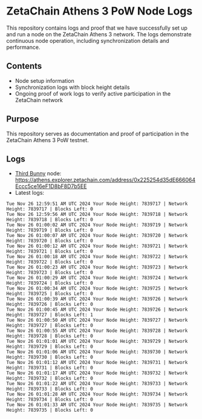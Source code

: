 # ZetaChain Athens 3 PoW Node Logs
This repository contains logs and proof that we have successfully set up and run a node on the ZetaChain Athens 3 network. The logs demonstrate continuous node operation, including synchronization details and performance.

## Contents
- Node setup information
- Synchronization logs with block height details
- Ongoing proof of work logs to verify active participation in the ZetaChain network

## Purpose
This repository serves as documentation and proof of participation in the ZetaChain Athens 3 PoW testnet.

## Logs

- [Third Bunny](https://thirdbunny.xyz/) node: https://athens.explorer.zetachain.com/address/0x225254d35dE666064Eccc5ce16eF1D8bF8D7b5EE
- Latest logs:
```
Tue Nov 26 12:59:51 AM UTC 2024 Your Node Height: 7839717 | Network Height: 7839717 | Blocks Left: 0
Tue Nov 26 12:59:56 AM UTC 2024 Your Node Height: 7839718 | Network Height: 7839718 | Blocks Left: 0
Tue Nov 26 01:00:02 AM UTC 2024 Your Node Height: 7839719 | Network Height: 7839719 | Blocks Left: 0
Tue Nov 26 01:00:07 AM UTC 2024 Your Node Height: 7839720 | Network Height: 7839720 | Blocks Left: 0
Tue Nov 26 01:00:12 AM UTC 2024 Your Node Height: 7839721 | Network Height: 7839721 | Blocks Left: 0
Tue Nov 26 01:00:18 AM UTC 2024 Your Node Height: 7839722 | Network Height: 7839722 | Blocks Left: 0
Tue Nov 26 01:00:23 AM UTC 2024 Your Node Height: 7839723 | Network Height: 7839723 | Blocks Left: 0
Tue Nov 26 01:00:29 AM UTC 2024 Your Node Height: 7839724 | Network Height: 7839724 | Blocks Left: 0
Tue Nov 26 01:00:34 AM UTC 2024 Your Node Height: 7839725 | Network Height: 7839725 | Blocks Left: 0
Tue Nov 26 01:00:39 AM UTC 2024 Your Node Height: 7839726 | Network Height: 7839726 | Blocks Left: 0
Tue Nov 26 01:00:45 AM UTC 2024 Your Node Height: 7839726 | Network Height: 7839727 | Blocks Left: 1
Tue Nov 26 01:00:50 AM UTC 2024 Your Node Height: 7839727 | Network Height: 7839727 | Blocks Left: 0
Tue Nov 26 01:00:55 AM UTC 2024 Your Node Height: 7839728 | Network Height: 7839728 | Blocks Left: 0
Tue Nov 26 01:01:01 AM UTC 2024 Your Node Height: 7839729 | Network Height: 7839729 | Blocks Left: 0
Tue Nov 26 01:01:06 AM UTC 2024 Your Node Height: 7839730 | Network Height: 7839730 | Blocks Left: 0
Tue Nov 26 01:01:12 AM UTC 2024 Your Node Height: 7839731 | Network Height: 7839731 | Blocks Left: 0
Tue Nov 26 01:01:17 AM UTC 2024 Your Node Height: 7839732 | Network Height: 7839732 | Blocks Left: 0
Tue Nov 26 01:01:22 AM UTC 2024 Your Node Height: 7839733 | Network Height: 7839733 | Blocks Left: 0
Tue Nov 26 01:01:28 AM UTC 2024 Your Node Height: 7839734 | Network Height: 7839734 | Blocks Left: 0
Tue Nov 26 01:01:33 AM UTC 2024 Your Node Height: 7839735 | Network Height: 7839735 | Blocks Left: 0
```
